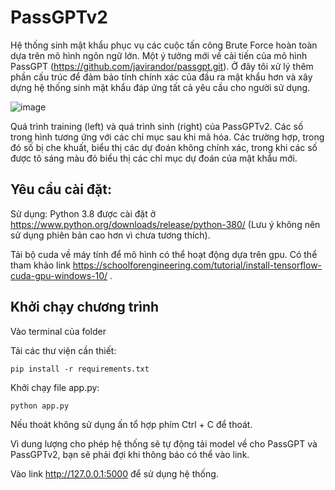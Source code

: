# PassGPTv2
Hệ thống sinh mật khẩu phục vụ các cuộc tấn công Brute Force hoàn toàn dựa trên mô hình ngôn ngữ lớn. Một ý tưởng mới về cải tiến của mô hình PassGPT (https://github.com/javirandor/passgpt.git). Ở đây tôi xử lý thêm phần cấu trúc để đảm bảo tính chính xác của đầu ra mật khẩu hơn và xây dựng hệ thống sinh mật khẩu đáp ứng tất cả yêu cầu cho người sử dụng.

![image](https://github.com/user-attachments/assets/078589fe-d9ed-46d1-bc44-4ec9a7d893a8)

Quá trình training (left) và quá trình sinh (right) của PassGPTv2. Các số trong hình tương ứng với các chỉ mục sau khi mã hóa. Các trường hợp, trong đó số bị che khuất, biểu thị các dự đoán không chính xác, trong khi các số được tô sáng màu đỏ biểu thị các chỉ mục dự đoán của mật khẩu mới.
## Yêu cầu cài đặt:

Sử dụng: Python 3.8 được cài đặt ở https://www.python.org/downloads/release/python-380/ (Lưu ý không nên sử dụng phiên bản cao hơn vì chưa tương thích).

Tải bộ cuda về máy tính để mô hình có thể hoạt động dựa trên gpu. Có thể tham khảo link https://schoolforengineering.com/tutorial/install-tensorflow-cuda-gpu-windows-10/ .

## Khởi chạy chương trình
Vào terminal của folder

Tải các thư viện cần thiết:

    pip install -r requirements.txt
  
Khởi chạy file app.py:

    python app.py
  
Nếu thoát không sử dụng ấn tổ hợp phím Ctrl + C để thoát.

Vì dung lượng cho phép hệ thống sẽ tự động tải model về cho PassGPT và PassGPTv2, bạn sẽ phải đợi khi thông báo có thể vào link.

Vào link http://127.0.0.1:5000 để sử dụng hệ thống.
